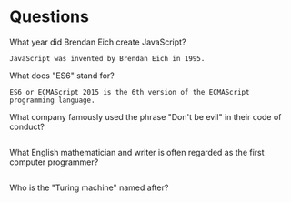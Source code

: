 # Questions

What year did Brendan Eich create JavaScript?

```
JavaScript was invented by Brendan Eich in 1995. 
```

What does "ES6" stand for?

```
ES6 or ECMAScript 2015 is the 6th version of the ECMAScript programming language. 
```

What company famously used the phrase "Don't be evil" in their code of conduct?

```

```

What English mathematician and writer is often regarded as the first computer programmer?

```

```

Who is the "Turing machine" named after?

```

```

